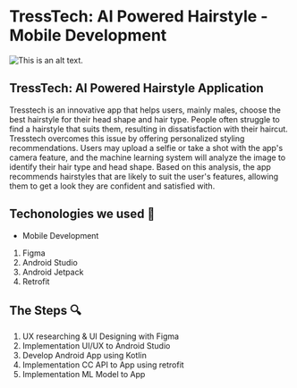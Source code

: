 # TressTech: AI Powered Hairstyle - Mobile Development

![This is an alt text.](https://i.pinimg.com/736x/64/b7/f4/64b7f49f3b0dc1c3fe84927a82a9bf65.jpg "This is a sample image.")

## TressTech: AI Powered Hairstyle Application
Tresstech is an innovative app that helps users, mainly males, choose the best hairstyle for their head shape and hair type. 
People often struggle to find a hairstyle that suits them, resulting in dissatisfaction with their haircut. Tresstech overcomes 
this issue by offering personalized styling recommendations. Users may upload a selfie or take a shot with the app's camera 
feature, and the machine learning system will analyze the image to identify their hair type and head shape. Based on this 
analysis, the app recommends hairstyles that are likely to suit the user's features, allowing them to get a look they are 
confident and satisfied with.

## Techonologies we used 🔧
* Mobile Development
1. Figma
2. Android Studio
3. Android Jetpack
4. Retrofit

## The Steps 🔍
1. UX researching & UI Designing with Figma
2. Implementation UI/UX to Android Studio
3. Develop Android App using Kotlin
4. Implementation CC API to App using retrofit
5. Implementation ML Model to App
